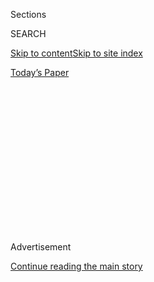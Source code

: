 <div id="app">

<div>

<div>

<div>

<div class="NYTAppHideMasthead css-1q2w90k e1suatyy0">

<div class="section css-ui9rw0 e1suatyy2">

<div class="css-eph4ug er09x8g0">

<div class="css-6n7j50">

</div>

<span class="css-1dv1kvn">Sections</span>

<div class="css-10488qs">

<span class="css-1dv1kvn">SEARCH</span>

</div>

[Skip to content](#site-content)[Skip to site index](#site-index)

</div>

<div class="css-10698na e1huz5gh0">

</div>

</div>

<div id="masthead-bar-one" class="section hasLinks css-15hmgas e1csuq9d3">

<div class="css-uqyvli e1csuq9d0">

</div>

<div class="css-1uqjmks e1csuq9d1">

</div>

<div class="css-9e9ivx">

[](https://myaccount.nytimes.com/auth/login?response_type=cookie&client_id=vi)

</div>

<div class="css-1bvtpon e1csuq9d2">

[Today’s Paper](https://www.nytimes.com/section/todayspaper)

</div>

</div>

</div>

</div>

<div data-aria-hidden="false">

<div id="site-content" role="main">

<div>

<div class="css-1aor85t" style="opacity:0.000000001;z-index:-1;visibility:hidden">

<div class="css-1hqnpie">

<div class="css-epjblv">

<span class="css-17xtcya">[Opinion](/section/opinion)</span><span class="css-x15j1o">|</span><span class="css-fwqvlz">If
We Had a Real Leader</span>

</div>

<div class="css-k008qs">

<div class="css-1iwv8en">

<span class="css-18z7m18"></span>

<div>

</div>

</div>

<span class="css-1n6z4y">https://nyti.ms/2ZO3Nae</span>

<div class="css-1705lsu">

<div class="css-4xjgmj">

<div class="css-4skfbu" role="toolbar" data-aria-label="Social Media Share buttons, Save button, and Comments Panel with current comment count" data-testid="share-tools">

  - 
  - 
  - 
  - 
    
    <div class="css-6n7j50">
    
    </div>

  - 
  - 

</div>

</div>

</div>

</div>

</div>

</div>

<div id="NYT_TOP_BANNER_REGION" class="css-13pd83m">

</div>

<div id="top-wrapper" class="css-1sy8kpn">

<div id="top-slug" class="css-l9onyx">

Advertisement

</div>

[Continue reading the main story](#after-top)

<div class="ad top-wrapper" style="text-align:center;height:100%;display:block;min-height:250px">

<div id="top" class="place-ad" data-position="top" data-size-key="top">

</div>

</div>

<div id="after-top">

</div>

</div>

<div>

<div class="css-v5btjw etb61u70">

<div class="css-v05ibm etb61u71">

[Opinion](/section/opinion)

</div>

</div>

<div id="sponsor-wrapper" class="css-1hyfx7x">

<div id="sponsor-slug" class="css-19vbshk">

Supported by

</div>

[Continue reading the main story](#after-sponsor)

<div id="sponsor" class="ad sponsor-wrapper" style="text-align:center;height:100%;display:block">

</div>

<div id="after-sponsor">

</div>

</div>

<div class="css-186x18t">

</div>

<div class="css-1vkm6nb ehdk2mb0">

# If We Had a Real Leader

</div>

Imagining Covid under a normal president.

<div class="css-18e8msd">

<div class="css-vp77d3 epjyd6m0">

<div class="css-1p10dcb ey68jwv0" data-aria-hidden="true">

[![David
Brooks](https://static01.nyt.com/images/2018/04/03/opinion/david-brooks/david-brooks-thumbLarge-v2.png
"David Brooks")](https://www.nytimes.com/by/david-brooks)

</div>

<div class="css-1baulvz">

By [<span class="css-1baulvz last-byline" itemprop="name">David
Brooks</span>](https://www.nytimes.com/by/david-brooks)

<div class="css-8atqhb">

Opinion Columnist

</div>

</div>

</div>

  - May 28, 2020

  - 
    
    <div class="css-4xjgmj">
    
    <div class="css-d8bdto" role="toolbar" data-aria-label="Social Media Share buttons, Save button, and Comments Panel with current comment count" data-testid="share-tools">
    
      - 
      - 
      - 
      - 
        
        <div class="css-6n7j50">
        
        </div>
    
      - 
      - 
    
    </div>
    
    </div>

</div>

<div class="css-79elbk" data-testid="photoviewer-wrapper">

<div class="css-z3e15g" data-testid="photoviewer-wrapper-hidden">

</div>

<div class="css-1a48zt4 ehw59r15" data-testid="photoviewer-children">

![<span class="css-16f3y1r e13ogyst0" data-aria-hidden="true">  </span><span class="css-cnj6d5 e1z0qqy90" itemprop="copyrightHolder"><span class="css-1ly73wi e1tej78p0">Credit...</span><span><span>Andrew
Harnik/Associated
Press</span></span></span>](https://static01.nyt.com/images/2020/05/28/opinion/28brooksWeb/merlin_166270017_ff3065a8-98d1-4e55-9aa3-5a3e0c8e4f0a-articleLarge.jpg?quality=75&auto=webp&disable=upscale)

</div>

</div>

</div>

<div class="section meteredContent css-1r7ky0e" name="articleBody" itemprop="articleBody">

<div class="css-1fanzo5 StoryBodyCompanionColumn">

<div class="css-53u6y8">

This week I had a conversation that left a mark. It was with Mary Louise
Kelly and E.J. Dionne on NPR’s “All Things Considered,” and it was about
[how past presidents had handled moments of national
mourning](https://www.npr.org/2020/05/27/863422824/how-presidents-lead-in-times-of-national-mourning)
— Lincoln after Gettysburg, Reagan after the Challenger explosion and
Obama after the Sandy Hook school shootings.

The conversation left me wondering what America’s experience of the
pandemic would be like if we had a real leader in the White House.

If we had a real leader, he would have realized that tragedies like
100,000 Covid-19 deaths touch something deeper than politics: They touch
our shared vulnerability and our profound and natural sympathy for one
another.

In such moments, a real leader steps outside of his political role and
reveals himself uncloaked and humbled, as someone who can draw on his
own pains and simply be present with others as one sufferer among a
common sea of sufferers.

</div>

</div>

<div class="css-1fanzo5 StoryBodyCompanionColumn">

<div class="css-53u6y8">

If we had a real leader, she would speak of the dead not as a faceless
mass but as individual persons, each seen in unique dignity. Such a
leader would draw on the common sources of our civilization, the stores
of wisdom that bring collective strength in hard times.

Lincoln went back to the old biblical cadences to comfort a nation.
After the church shooting in Charleston, Barack Obama went to “Amazing
Grace,” the old abolitionist anthem that has wafted down through the
long history of African-American suffering and redemption.

In his impromptu remarks right after the assassination of Martin Luther
King, Robert Kennedy recalled the slaying of his own brother and quoted
Aeschylus: “In our sleep, pain which cannot forget falls drop by drop
upon the heart until, in our own despair, against our will, comes wisdom
through the awful grace of God.”

If we had a real leader, he would be bracingly honest about how bad
things are, like Churchill after the fall of Europe. He would have
stored in his upbringing the understanding that hard times are the
making of character, a revelation of character and a test of character.
He would offer up the reality that to be an American is both a gift and
a task. Every generation faces its own apocalypse, and, of course, we
will live up to our moment just as our ancestors did theirs.

If we had a real leader, she would remind us of our common covenants and
our common purposes. America is a diverse country joined more by a
common future than by common pasts. In times of hardships real leaders
re-articulate the purpose of America, why we endure these hardships and
what good we will make out of them.

</div>

</div>

<div class="css-1fanzo5 StoryBodyCompanionColumn">

<div class="css-53u6y8">

After the Challenger explosion, Reagan reminded us that we are a nation
of explorers and that the explorations at the frontiers of science would
go on, thanks in part to those who “slipped the surly bonds of earth to
touch the face of God.”

At Gettysburg, Lincoln crisply described why the fallen had sacrificed
their lives — to show that a nation “dedicated to the proposition that
all men are created equal” can long endure and also to bring about “a
new birth of freedom” for all the world.

Of course, right now we don’t have a real leader. We have Donald Trump,
a man who can’t fathom empathy or express empathy, who can’t laugh or
cry, love or be loved — a damaged narcissist who is unable to see the
true existence of other human beings except insofar as they are good or
bad for himself.

But it’s too easy to offload all blame on Trump. Trump’s problem is not
only that he’s emotionally damaged; it is that he is unlettered. He has
no literary, spiritual or historical resources to draw upon in a crisis.

All the leaders I have quoted above were educated under a curriculum
that put character formation at the absolute center of education. They
were trained by people who assumed that life would throw up hard and
unexpected tests, and it was the job of a school, as one headmaster put
it, to produce young people who would be “acceptable at a dance,
invaluable in a shipwreck.”

Think of the generations of religious and civic missionaries, like
Frances Perkins, who flowed out of Mount Holyoke. Think of all the
Morehouse Men and Spelman Women. Think of all the young students, in
schools everywhere, assigned Plutarch and Thucydides, Isaiah and
Frederick Douglass — the great lessons from the past on how to lead,
endure, triumph or fail. Only the great books stay in the mind for
decades and serve as storehouses of wisdom when hard times come.

Right now, science and the humanities should be in lock step: science
producing vaccines, with the humanities stocking leaders and citizens
with the capacities of resilience, care and collaboration until they
come. But, instead, the humanities are in crisis at the exact moment
history is revealing how vital moral formation really is.

</div>

</div>

<div class="css-1fanzo5 StoryBodyCompanionColumn">

<div class="css-53u6y8">

One of the lessons of this crisis is that help isn’t coming from some
centralized place at the top of society. If you want real leadership,
look around you.

</div>

</div>

<div>

</div>

<div class="css-1fanzo5 StoryBodyCompanionColumn">

<div class="css-53u6y8">

*The Times is committed to publishing* [*a diversity of
letters*](https://www.nytimes.com/2019/01/31/opinion/letters/letters-to-editor-new-york-times-women.html)
*to the editor. We’d like to hear what you think about this or any of
our articles. Here are some*
[*tips*](https://help.nytimes.com/hc/en-us/articles/115014925288-How-to-submit-a-letter-to-the-editor)*.
And here’s our email:*
[*letters@nytimes.com*](mailto:letters@nytimes.com)*.*

*Follow The New York Times Opinion section on*
[*Facebook*](https://www.facebook.com/nytopinion)*,* [*Twitter
(@NYTopinion)*](http://twitter.com/NYTOpinion) *and*
[*Instagram*](https://www.instagram.com/nytopinion/)*.*

</div>

</div>

</div>

<div>

</div>

<div>

</div>

<div>

</div>

<div>

<div id="bottom-wrapper" class="css-1ede5it">

<div id="bottom-slug" class="css-l9onyx">

Advertisement

</div>

[Continue reading the main story](#after-bottom)

<div id="bottom" class="ad bottom-wrapper" style="text-align:center;height:100%;display:block;min-height:90px">

</div>

<div id="after-bottom">

</div>

</div>

</div>

</div>

</div>

## Site Index

<div>

</div>

## Site Information Navigation

  - [© <span>2020</span> <span>The New York Times
    Company</span>](https://help.nytimes.com/hc/en-us/articles/115014792127-Copyright-notice)

<!-- end list -->

  - [NYTCo](https://www.nytco.com/)
  - [Contact
    Us](https://help.nytimes.com/hc/en-us/articles/115015385887-Contact-Us)
  - [Work with us](https://www.nytco.com/careers/)
  - [Advertise](https://nytmediakit.com/)
  - [T Brand Studio](http://www.tbrandstudio.com/)
  - [Your Ad
    Choices](https://www.nytimes.com/privacy/cookie-policy#how-do-i-manage-trackers)
  - [Privacy](https://www.nytimes.com/privacy)
  - [Terms of
    Service](https://help.nytimes.com/hc/en-us/articles/115014893428-Terms-of-service)
  - [Terms of
    Sale](https://help.nytimes.com/hc/en-us/articles/115014893968-Terms-of-sale)
  - [Site Map](https://spiderbites.nytimes.com)
  - [Help](https://help.nytimes.com/hc/en-us)
  - [Subscriptions](https://www.nytimes.com/subscription?campaignId=37WXW)

</div>

</div>

</div>

</div>
